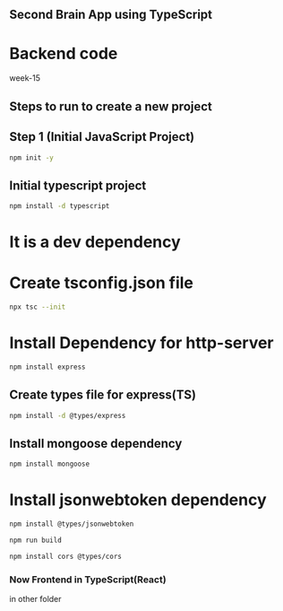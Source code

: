 ## Second Brain App using TypeScript

# Backend code

week-15
## Steps to run to create a new project

## Step 1 (Initial JavaScript Project)

````bash
npm init -y
````
## Initial typescript project

````bash
npm install -d typescript
````
# It is a dev dependency


# Create tsconfig.json file


```bash 
npx tsc --init

````


# Install Dependency for http-server

`````bash
npm install express
`````

## Create types file for express(TS)
````bash
npm install -d @types/express
````

## Install mongoose dependency 
````bash
npm install mongoose
````

# Install jsonwebtoken dependency
````bash
npm install @types/jsonwebtoken
````


````bash
npm run build
````
```bash
npm install cors @types/cors
```




### Now Frontend in TypeScript(React)

in other folder
